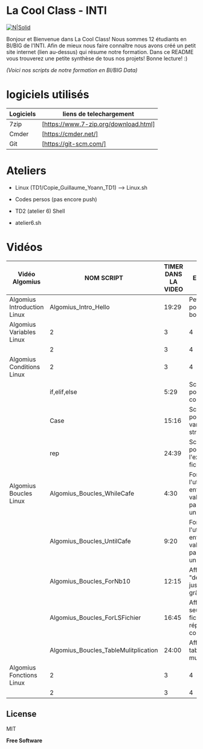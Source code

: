 # La Cool Class - INTI 

[![N|Solid](https://github.com/LaCoolClass-INTI/Scripts-formation/blob/cbc48707beea62aff3722cd341fa546d30a04100/Images-readme/LOGO%20CLCL.png)](https://sites.google.com/view/lacoolclass/accueil)



Bonjour et Bienvenue dans La Cool Class! Nous sommes 12 étudiants en BI/BIG de l'INTI. 
Afin de mieux nous faire connaître nous avons créé un petit site internet (lien au-dessus) qui résume notre formation.
Dans ce README vous trouverez une petite synthèse de tous nos projets!
Bonne lecture! :)

_(Voici nos scripts de notre formation en BI/BIG Data)_

# logiciels utilisés

| Logiciels | liens de telechargement |
| ------ | ------ |
| 7zip  | [https://www.7-zip.org/download.html] |
| Cmder | [https://cmder.net/] |
| Git | [https://git-scm.com/] | 


# Ateliers

- Linux 
(TD1/Copie_Guillaume_Yoann_TD1) --> Linux.sh

- Codes persos 
(pas encore push)

- TD2 (atelier 6) Shell

- atelier6.sh

# Vidéos 

| Vidéo Algomius| NOM SCRIPT | TIMER DANS LA VIDEO | BREVE EXPLICATION DU CODE |
| ------ | ------ | ------ | ------ |
| Algomius Introduction Linux | Algomius_Intro_Hello | 19:29 | Petit message pour dire bonjour ! |
| Algomius Variables Linux | 2 | 3 | 4 |
|  | 2 | 3 | 4 |
| Algomius Conditions Linux | 2 | 3 | 4 |
|  | if,elif,else |5:29 | Script de Test pour evaluer des conditions |
|  | Case | 15:16 | Script de Test pour verifier la variante de structure|
|  | rep | 24:39 | Script de Test pour verifier l'existence d'un fichier/repertoire |
| Algomius Boucles Linux | Algomius_Boucles_WhileCafe | 4:30 | Forcer l'utilisateur à entrer une valeur particulière avec un while |
|  | Algomius_Boucles_UntilCafe | 9:20 | Forcer l'utilisateur à entrer une valeur particulière avec un until |
|  | Algomius_Boucles_ForNb10 | 12:15 | Affiche "un" "deux" "troix" jusqu'à "dix" grâce à un for |
|  | Algomius_Boucles_ForLSFichier | 16:45 | Affiche seulement les fichiers du répertoire courant |
|  | Algomius_Boucles_TableMulitplication | 24:00 | Affiche les tables de multiplication |
| Algomius Fonctions Linux | 2 | 3 | 4 |
|  | 2 | 3 | 4 |


## License

MIT

**Free Software**
